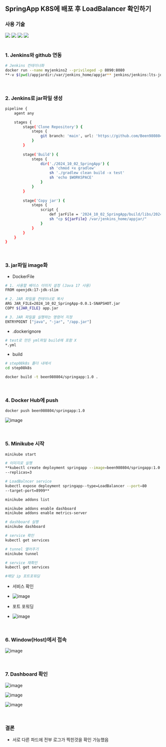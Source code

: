 ## SpringApp K8S에 배포 후 LoadBalancer 확인하기

### 사용 기술
<div>
<img src="https://img.shields.io/badge/springboot-6DB33F?style=for-the-badge&logo=springboot&logoColor=white">
<img src="https://img.shields.io/badge/docker-%230db7ed.svg?style=for-the-badge&logo=docker&logoColor=white"> 
<img src="https://img.shields.io/badge/jenkins-%232C5263.svg?style=for-the-badge&logo=jenkins&logoColor=white">
<img src="https://img.shields.io/badge/kubernetes-%23326ce5.svg?style=for-the-badge&logo=kubernetes&logoColor=white">
</div>

<br>

### 1. Jenkins와 github 연동

```bash
# Jenkins 컨테이너화
docker run --name myjenkins2 --privileged -p 8090:8080 
**-v $(pwd)/appjardir:/var/jenkins_home/appjar** jenkins/jenkins:lts-jdk17
```

<br>

### 2. Jenkins로 jar파일 생성

```bash
pipeline {
    agent any

    stages {
        stage('Clone Repository') {
            steps {
                git branch: 'main', url: 'https://github.com/Been980804/jenkins_practice'
            }
        }
          
        stage('Build') {
            steps {
                dir('./2024_10_02_SpringApp') {                   
                    sh 'chmod +x gradlew'                    
                    sh './gradlew clean build -x test'
                    sh 'echo $WORKSPACE'   
                }
            }
        }
        
        stage('Copy jar') { 
            steps {
                script {
                    def jarFile = '2024_10_02_SpringApp/build/libs/2024_10_02_SpringApp-0.0.1-SNAPSHOT.jar'                   
                    sh "cp ${jarFile} /var/jenkins_home/appjar/"
                }
            }
        }
    }
}
```

<br>

### 3.  jar파일 image화

- DockerFile

```bash
# 1. 사용할 베이스 이미지 설정 (Java 17 사용)
FROM openjdk:17-jdk-slim

# 2. JAR 파일을 컨테이너로 복사
ARG JAR_FILE=2024_10_02_SpringApp-0.0.1-SNAPSHOT.jar
COPY ${JAR_FILE} app.jar

# 3. JAR 파일을 실행하는 명령어 지정
ENTRYPOINT ["java", "-jar", "/app.jar"]

```

- .dockerignore

```bash
# test로 만든 yml파일 build에 포함 X
*.yml
```

- build

```bash
# step08k8s 폴더 내에서
cd step08k8s

docker build -t been980804/springapp:1.0 .
```

<br>

### 4. Docker Hub에 push

```bash
docker push been980804/springapp:1.0
```

![image](https://github.com/user-attachments/assets/977c1b50-55e1-48b5-8278-e0e1a52f9cc7)

<br>

### 5. Minikube 시작

```bash
minikube start

# 이미지로 실행
**kubectl create deployment springapp --image=been980804/springapp:1.0 
--replicas=3

# LoadBalncer service
kubectl expose deployment springapp--type=LoadBalancer --port=80 
--target-port=8999**

minikube addons list

minikube addons enable dashboard  
minikube addons enable metrics-server

# dashboard 실행
minikube dashboard

# service 확인
kubectl get services

# tunnel 열어주기 
minikube tunnel

# service 재확인
kubectl get services

#해당 ip 포트포워딩
```

- 서비스 확인
- 
    ![image](https://github.com/user-attachments/assets/8a026c8e-1ab0-48f0-aec3-5fb32f1cdce9)

- 포트 포워딩
- 
    ![image](https://github.com/user-attachments/assets/abc57f71-f3c9-440a-aac0-7e50a97f95c3)

<br>

### 6. Window(Host)에서 접속

![image](https://github.com/user-attachments/assets/4d8cd7a0-9cce-4033-bbef-6c1a6f7ccc13)

<br>

### 7. Dashboard 확인

![image](https://github.com/user-attachments/assets/427ed05a-ba4f-446f-a4f8-3f2f48b891c3)

![image](https://github.com/user-attachments/assets/0f8f8210-4655-4488-acec-65f51c8583c8)

![image](https://github.com/user-attachments/assets/5b054bfd-d77f-4beb-87e9-fe1cc12df616)

<br>

### 결론
- 서로 다른 파드에 전부 로그가 찍힌것을 확인 가능했음
